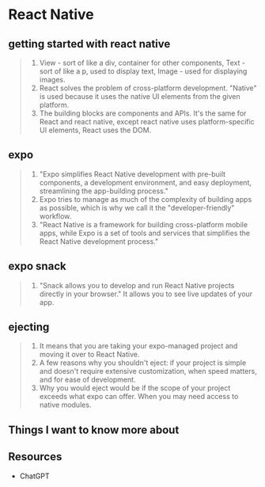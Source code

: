 # React Native

## getting started with react native

> 1. View - sort of like a div, container for other components, Text - sort of like a p, used to display text, Image - used for displaying images.
> 2. React solves the problem of cross-platform development. "Native" is used because it uses the native UI elements from the given platform.
> 3. The building blocks are components and APIs. It's the same for React and react native, except react native uses platform-specific UI elements, React uses the DOM.

## expo

> 1. "Expo simplifies React Native development with pre-built components, a development environment, and easy deployment, streamlining the app-building process."
> 2. Expo tries to manage as much of the complexity of building apps as possible, which is why we call it the "developer-friendly" workflow.
> 3. "React Native is a framework for building cross-platform mobile apps, while Expo is a set of tools and services that simplifies the React Native development process."

## expo snack

> 1. "Snack allows you to develop and run React Native projects directly in your browser." It allows you to see live updates of your app.

## ejecting

> 1. It means that you are taking your expo-managed project and moving it over to React Native.
> 2. A few reasons why you shouldn't eject: if your project is simple and doesn't require extensive customization, when speed matters, and for ease of development.
> 3. Why you would eject would be if the scope of your project exceeds what expo can offer. When you may need access to native modules.

## Things I want to know more about

## Resources

- ChatGPT

